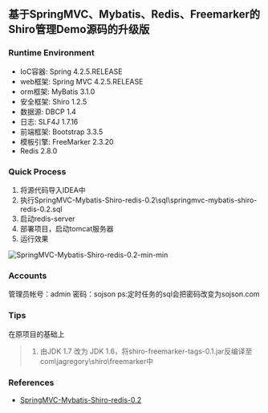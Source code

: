 ## 基于SpringMVC、Mybatis、Redis、Freemarker的Shiro管理Demo源码的升级版

### Runtime Environment
- IoC容器: Spring 4.2.5.RELEASE
- web框架: Spring MVC 4.2.5.RELEASE
- orm框架: MyBatis 3.1.0
- 安全框架: Shiro 1.2.5
- 数据源: DBCP 1.4
- 日志: SLF4J 1.7.16
- 前端框架: Bootstrap 3.3.5
- 模板引擎: FreeMarker 2.3.20
- Redis 2.8.0

### Quick Process
1. 将源代码导入IDEA中
2. 执行SpringMVC-Mybatis-Shiro-redis-0.2\sql\springmvc-mybatis-shiro-redis-0.2.sql
3. 启动redis-server
4. 部署项目，启动tomcat服务器
5. 运行效果

![SpringMVC-Mybatis-Shiro-redis-0.2-min-min](https://www.wailian.work/images/2019/02/28/SpringMVC-Mybatis-Shiro-redis-0.2-min-min.png)

### Accounts
管理员帐号：admin
密码：sojson
ps:定时任务的sql会把密码改变为sojson.com

### Tips
在原项目的基础上
> 1. 由JDK 1.7 改为 JDK 1.6，将shiro-freemarker-tags-0.1.jar反编译至com\jagregory\shiro\freemarker中

### References
- [SpringMVC-Mybatis-Shiro-redis-0.2](https://github.com/baichengzhou/SpringMVC-Mybatis-Shiro-redis-0.2)